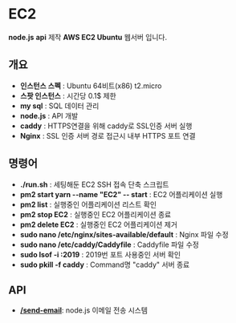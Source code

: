 # EC2

**node.js** **api** 제작 **AWS EC2 Ubuntu** 웹서버 입니다.

## 개요

- **인스턴스 스펙** : Ubuntu 64비트(x86) t2.micro
- **스팟 인스턴스** : 시간당 0.1$ 제한
- **my sql** : SQL 데이터 관리
- **node.js** : API 개발
- **caddy** : HTTPS연결을 위해 caddy로 SSL인증 서버 실행
- **Nginx** : SSL 인증 서버 경로 접근시 내부 HTTPS 포트 연결

## 명령어

- **./run.sh** : 세팅해둔 EC2 SSH 접속 단축 스크립트
- **pm2 start yarn --name "EC2" -- start** : EC2 어플리케이션 실행
- **pm2 list** : 실행중인 어플리케이션 리스트 확인
- **pm2 stop EC2** : 실행중인 EC2 어플리케이션 종료
- **pm2 delete EC2** : 실행중인 EC2 어플리케이션 제거
- **sudo nano /etc/nginx/sites-available/default** : Nginx 파일 수정
- **sudo nano /etc/caddy/Caddyfile** : Caddyfile 파일 수정
- **sudo lsof -i :2019** : 2019번 포트 사용중인 서버 확인
- **sudo pkill -f caddy** : Command명 "caddy" 서버 종료

## API

- [**/send-email**](http://ec2-52-78-160-140.ap-northeast-2.compute.amazonaws.com:3100/send-email): node.js 이메일 전송 시스템
